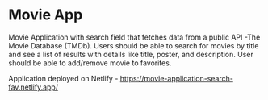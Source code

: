 # Movie App
 Movie Application with search field that fetches data from a public API -The Movie Database (TMDb). Users should be able to search for movies by title and see a list of results with details like title, poster, and description. User should be able to add/remove movie to favorites. 

Application deployed on Netlify - https://movie-application-search-fav.netlify.app/
